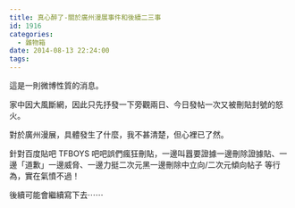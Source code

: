 ```yaml
---
title: 真心醉了-關於廣州漫展事件和後續二三事
id: 1916
categories:
  - 雜物箱
date: 2014-08-13 22:24:00
tags:
---
```


這是一則微博性質的消息。

家中因大風斷網，因此只先抒發一下旁觀兩日、今日發帖一次又被刪貼封號的怒火。

對於廣州漫展，具體發生了什麼，我不甚清楚，但心裡已了然。

針對百度貼吧 TFBOYS 吧吧誤們瘋狂刪貼，一邊叫囂要證據一邊刪除證據貼、一邊「道歉」一邊威脅、一邊力挺二次元黑一邊刪除中立向/二次元傾向帖子 等行為，實在氣憤不過！

後續可能會繼續寫下去⋯⋯